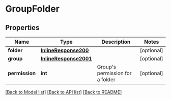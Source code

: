 # GroupFolder

## Properties
Name | Type | Description | Notes
------------ | ------------- | ------------- | -------------
**folder** | [**InlineResponse200**](InlineResponse200.md) |  | [optional] 
**group** | [**InlineResponse2001**](InlineResponse2001.md) |  | [optional] 
**permission** | **int** | Group&#39;s permission for a folder | [optional] 

[[Back to Model list]](../README.md#documentation-for-models) [[Back to API list]](../README.md#documentation-for-api-endpoints) [[Back to README]](../README.md)


